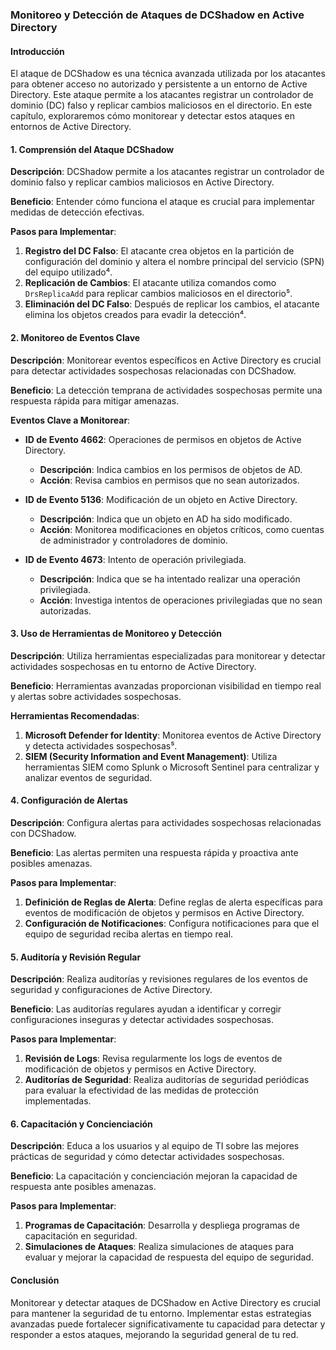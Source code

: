 ### Monitoreo y Detección de Ataques de DCShadow en Active Directory

#### Introducción
El ataque de DCShadow es una técnica avanzada utilizada por los atacantes para obtener acceso no autorizado y persistente a un entorno de Active Directory. Este ataque permite a los atacantes registrar un controlador de dominio (DC) falso y replicar cambios maliciosos en el directorio. En este capítulo, exploraremos cómo monitorear y detectar estos ataques en entornos de Active Directory.

#### 1. Comprensión del Ataque DCShadow
**Descripción**: DCShadow permite a los atacantes registrar un controlador de dominio falso y replicar cambios maliciosos en Active Directory.

**Beneficio**: Entender cómo funciona el ataque es crucial para implementar medidas de detección efectivas.

**Pasos para Implementar**:
1. **Registro del DC Falso**: El atacante crea objetos en la partición de configuración del dominio y altera el nombre principal del servicio (SPN) del equipo utilizado⁴.
2. **Replicación de Cambios**: El atacante utiliza comandos como `DrsReplicaAdd` para replicar cambios maliciosos en el directorio⁵.
3. **Eliminación del DC Falso**: Después de replicar los cambios, el atacante elimina los objetos creados para evadir la detección⁴.

#### 2. Monitoreo de Eventos Clave
**Descripción**: Monitorear eventos específicos en Active Directory es crucial para detectar actividades sospechosas relacionadas con DCShadow.

**Beneficio**: La detección temprana de actividades sospechosas permite una respuesta rápida para mitigar amenazas.

**Eventos Clave a Monitorear**:
- **ID de Evento 4662**: Operaciones de permisos en objetos de Active Directory.
  - **Descripción**: Indica cambios en los permisos de objetos de AD.
  - **Acción**: Revisa cambios en permisos que no sean autorizados.

- **ID de Evento 5136**: Modificación de un objeto en Active Directory.
  - **Descripción**: Indica que un objeto en AD ha sido modificado.
  - **Acción**: Monitorea modificaciones en objetos críticos, como cuentas de administrador y controladores de dominio.

- **ID de Evento 4673**: Intento de operación privilegiada.
  - **Descripción**: Indica que se ha intentado realizar una operación privilegiada.
  - **Acción**: Investiga intentos de operaciones privilegiadas que no sean autorizadas.

#### 3. Uso de Herramientas de Monitoreo y Detección
**Descripción**: Utiliza herramientas especializadas para monitorear y detectar actividades sospechosas en tu entorno de Active Directory.

**Beneficio**: Herramientas avanzadas proporcionan visibilidad en tiempo real y alertas sobre actividades sospechosas.

**Herramientas Recomendadas**:
1. **Microsoft Defender for Identity**: Monitorea eventos de Active Directory y detecta actividades sospechosas⁵.
2. **SIEM (Security Information and Event Management)**: Utiliza herramientas SIEM como Splunk o Microsoft Sentinel para centralizar y analizar eventos de seguridad.

#### 4. Configuración de Alertas
**Descripción**: Configura alertas para actividades sospechosas relacionadas con DCShadow.

**Beneficio**: Las alertas permiten una respuesta rápida y proactiva ante posibles amenazas.

**Pasos para Implementar**:
1. **Definición de Reglas de Alerta**: Define reglas de alerta específicas para eventos de modificación de objetos y permisos en Active Directory.
2. **Configuración de Notificaciones**: Configura notificaciones para que el equipo de seguridad reciba alertas en tiempo real.

#### 5. Auditoría y Revisión Regular
**Descripción**: Realiza auditorías y revisiones regulares de los eventos de seguridad y configuraciones de Active Directory.

**Beneficio**: Las auditorías regulares ayudan a identificar y corregir configuraciones inseguras y detectar actividades sospechosas.

**Pasos para Implementar**:
1. **Revisión de Logs**: Revisa regularmente los logs de eventos de modificación de objetos y permisos en Active Directory.
2. **Auditorías de Seguridad**: Realiza auditorías de seguridad periódicas para evaluar la efectividad de las medidas de protección implementadas.

#### 6. Capacitación y Concienciación
**Descripción**: Educa a los usuarios y al equipo de TI sobre las mejores prácticas de seguridad y cómo detectar actividades sospechosas.

**Beneficio**: La capacitación y concienciación mejoran la capacidad de respuesta ante posibles amenazas.

**Pasos para Implementar**:
1. **Programas de Capacitación**: Desarrolla y despliega programas de capacitación en seguridad.
2. **Simulaciones de Ataques**: Realiza simulaciones de ataques para evaluar y mejorar la capacidad de respuesta del equipo de seguridad.

#### Conclusión
Monitorear y detectar ataques de DCShadow en Active Directory es crucial para mantener la seguridad de tu entorno. Implementar estas estrategias avanzadas puede fortalecer significativamente tu capacidad para detectar y responder a estos ataques, mejorando la seguridad general de tu red.

